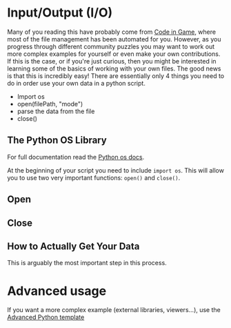 # Input/Output (I/O)

Many of you reading this have probably come from [Code in Game](https://www.codingame.com/), where most of the file management has been automated for you. However, as you progress through different community puzzles you may want to work out more complex examples for yourself or even make your own contributions. 
If this is the case, or if you're just curious, then you might be interested in learning some of the basics of working with your own files. The good news is that this is incredibly easy! There are essentially only 4 things you need to do in order use your own data in a python script.

* Import os
* open(filePath, "mode")
* parse the data from the file
* close()

## The Python OS Library

For full documentation read the [Python os docs](https://docs.python.org/3/library/os.html).

At the beginning of your script you need to include ```import os```. This will allow you to use two very important functions: ```open()``` and ```close()```.

## Open

## Close

## How to Actually Get Your Data

This is arguably the most important step in this process. 


# Advanced usage

If you want a more complex example (external libraries, viewers...), use the [Advanced Python template](https://tech.io/select-repo/429)
